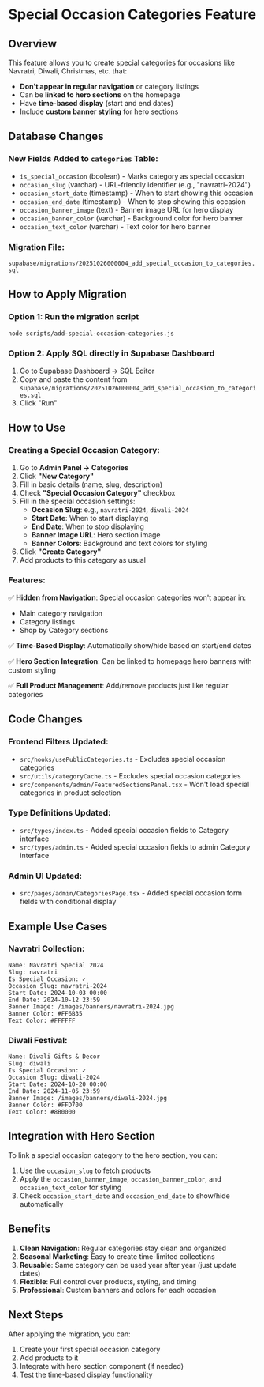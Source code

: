 # Special Occasion Categories Feature

## Overview
This feature allows you to create special categories for occasions like Navratri, Diwali, Christmas, etc. that:
- **Don't appear in regular navigation** or category listings
- Can be **linked to hero sections** on the homepage
- Have **time-based display** (start and end dates)
- Include **custom banner styling** for hero sections

## Database Changes

### New Fields Added to `categories` Table:
- `is_special_occasion` (boolean) - Marks category as special occasion
- `occasion_slug` (varchar) - URL-friendly identifier (e.g., "navratri-2024")
- `occasion_start_date` (timestamp) - When to start showing this occasion
- `occasion_end_date` (timestamp) - When to stop showing this occasion
- `occasion_banner_image` (text) - Banner image URL for hero display
- `occasion_banner_color` (varchar) - Background color for hero banner
- `occasion_text_color` (varchar) - Text color for hero banner

### Migration File:
`supabase/migrations/20251026000004_add_special_occasion_to_categories.sql`

## How to Apply Migration

### Option 1: Run the migration script
```bash
node scripts/add-special-occasion-categories.js
```

### Option 2: Apply SQL directly in Supabase Dashboard
1. Go to Supabase Dashboard → SQL Editor
2. Copy and paste the content from `supabase/migrations/20251026000004_add_special_occasion_to_categories.sql`
3. Click "Run"

## How to Use

### Creating a Special Occasion Category:

1. Go to **Admin Panel → Categories**
2. Click **"New Category"**
3. Fill in basic details (name, slug, description)
4. Check **"Special Occasion Category"** checkbox
5. Fill in the special occasion settings:
   - **Occasion Slug**: e.g., `navratri-2024`, `diwali-2024`
   - **Start Date**: When to start displaying
   - **End Date**: When to stop displaying
   - **Banner Image URL**: Hero section image
   - **Banner Colors**: Background and text colors for styling
6. Click **"Create Category"**
7. Add products to this category as usual

### Features:

✅ **Hidden from Navigation**: Special occasion categories won't appear in:
   - Main category navigation
   - Category listings
   - Shop by Category sections
   
✅ **Time-Based Display**: Automatically show/hide based on start/end dates

✅ **Hero Section Integration**: Can be linked to homepage hero banners with custom styling

✅ **Full Product Management**: Add/remove products just like regular categories

## Code Changes

### Frontend Filters Updated:
- `src/hooks/usePublicCategories.ts` - Excludes special occasion categories
- `src/utils/categoryCache.ts` - Excludes special occasion categories
- `src/components/admin/FeaturedSectionsPanel.tsx` - Won't load special categories in product selection

### Type Definitions Updated:
- `src/types/index.ts` - Added special occasion fields to Category interface
- `src/types/admin.ts` - Added special occasion fields to admin Category interface

### Admin UI Updated:
- `src/pages/admin/CategoriesPage.tsx` - Added special occasion form fields with conditional display

## Example Use Cases

### Navratri Collection:
```
Name: Navratri Special 2024
Slug: navratri
Is Special Occasion: ✓
Occasion Slug: navratri-2024
Start Date: 2024-10-03 00:00
End Date: 2024-10-12 23:59
Banner Image: /images/banners/navratri-2024.jpg
Banner Color: #FF6B35
Text Color: #FFFFFF
```

### Diwali Festival:
```
Name: Diwali Gifts & Decor
Slug: diwali
Is Special Occasion: ✓
Occasion Slug: diwali-2024
Start Date: 2024-10-20 00:00
End Date: 2024-11-05 23:59
Banner Image: /images/banners/diwali-2024.jpg
Banner Color: #FFD700
Text Color: #8B0000
```

## Integration with Hero Section

To link a special occasion category to the hero section, you can:
1. Use the `occasion_slug` to fetch products
2. Apply the `occasion_banner_image`, `occasion_banner_color`, and `occasion_text_color` for styling
3. Check `occasion_start_date` and `occasion_end_date` to show/hide automatically

## Benefits

1. **Clean Navigation**: Regular categories stay clean and organized
2. **Seasonal Marketing**: Easy to create time-limited collections
3. **Reusable**: Same category can be used year after year (just update dates)
4. **Flexible**: Full control over products, styling, and timing
5. **Professional**: Custom banners and colors for each occasion

## Next Steps

After applying the migration, you can:
1. Create your first special occasion category
2. Add products to it
3. Integrate with hero section component (if needed)
4. Test the time-based display functionality
